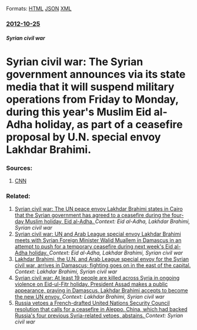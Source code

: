
Formats: [HTML](/news/2012/10/25/syrian-civil-war-the-syrian-government-announces-via-its-state-media-that-it-will-suspend-military-operations-from-friday-to-monday-during.html)  [JSON](/news/2012/10/25/syrian-civil-war-the-syrian-government-announces-via-its-state-media-that-it-will-suspend-military-operations-from-friday-to-monday-during.json)  [XML](/news/2012/10/25/syrian-civil-war-the-syrian-government-announces-via-its-state-media-that-it-will-suspend-military-operations-from-friday-to-monday-during.xml)  

### [2012-10-25](/news/2012/10/25/index.md)

##### Syrian civil war
# Syrian civil war: The Syrian government announces via its state media that it will suspend military operations from Friday to Monday, during this year's Muslim Eid al-Adha holiday, as part of a ceasefire proposal by U.N. special envoy Lakhdar Brahimi. 




### Sources:

1. [CNN](http://www.cnn.com/2012/10/25/world/meast/syria-civil-war/index.html)

### Related:

1. [Syrian civil war: The UN peace envoy Lakhdar Brahimi states in Cairo that the Syrian government has agreed to a ceasefire during the four-day Muslim holiday, Eid al-Adha. ](/news/2012/10/24/syrian-civil-war-the-un-peace-envoy-lakhdar-brahimi-states-in-cairo-that-the-syrian-government-has-agreed-to-a-ceasefire-during-the-four-da.md) _Context: Eid al-Adha, Lakhdar Brahimi, Syrian civil war_
2. [Syrian civil war: UN and Arab League special envoy Lakhdar Brahimi meets with Syrian Foreign Minister Walid Muallem in Damascus in an attempt to push for a temporary ceasefire during next week's Eid al-Adha holiday. ](/news/2012/10/20/syrian-civil-war-un-and-arab-league-special-envoy-lakhdar-brahimi-meets-with-syrian-foreign-minister-walid-muallem-in-damascus-in-an-attemp.md) _Context: Eid al-Adha, Lakhdar Brahimi, Syrian civil war_
3. [Lakhdar Brahimi, the U.N. and Arab League special envoy for the Syrian civil war, arrives in Damascus; fighting goes on in the east of the capital. ](/news/2012/09/13/lakhdar-brahimi-the-u-n-and-arab-league-special-envoy-for-the-syrian-civil-war-arrives-in-damascus-fighting-goes-on-in-the-east-of-the-c.md) _Context: Lakhdar Brahimi, Syrian civil war_
4. [Syrian civil war: At least 19 people are killed across Syria in ongoing violence on Eid-ul-Fitr holiday. President Assad makes a public appearance, praying in Damascus. Lakhdar Brahimi accepts to become the new UN envoy. ](/news/2012/08/19/syrian-civil-war-at-least-19-people-are-killed-across-syria-in-ongoing-violence-on-eid-ul-fitr-holiday-president-assad-makes-a-public-appe.md) _Context: Lakhdar Brahimi, Syrian civil war_
5. [Russia vetoes a French-drafted United Nations Security Council resolution that calls for a ceasefire in Aleppo. China, which had backed Russia's four previous Syria-related vetoes, abstains. ](/news/2016/10/8/russia-vetoes-a-french-drafted-united-nations-security-council-resolution-that-calls-for-a-ceasefire-in-aleppo-china-which-had-backed-russ.md) _Context: Syrian civil war_
